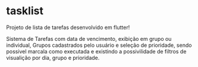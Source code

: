 # tasklist

Projeto de lista de tarefas desenvolvido em flutter!

Sistema de Tarefas com data de vencimento, exibição em grupo ou individual, Grupos cadastrados pelo usuário e seleção de prioridade, sendo possivel marcala como executada e existindo a possivilidade de filtros de visualição por dia, grupo e prioridade.  
